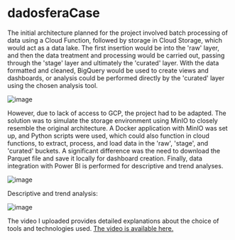 # dadosferaCase

The initial architecture planned for the project involved batch processing of data using a Cloud Function, followed by storage in Cloud Storage, which would act as a data lake. The first insertion would be into the 'raw' layer, and then the data treatment and processing would be carried out, passing through the 'stage' layer and ultimately the 'curated' layer. With the data formatted and cleaned, BigQuery would be used to create views and dashboards, or analysis could be performed directly by the 'curated' layer using the chosen analysis tool.

![image](https://github.com/user-attachments/assets/5ea67219-14d3-4dc1-a7b4-849b51ef03e8)


However, due to lack of access to GCP, the project had to be adapted. The solution was to simulate the storage environment using MinIO to closely resemble the original architecture. A Docker application with MinIO was set up, and Python scripts were used, which could also function in cloud functions, to extract, process, and load data in the  'raw', 'stage', and 'curated' buckets. A significant difference was the need to download the Parquet file and save it locally for dashboard creation. Finally, data integration with Power BI is performed for descriptive and trend analyses.

![image](https://github.com/user-attachments/assets/756b7654-730e-4afe-b68e-3448ff89a32e)


Descriptive and trend analysis:

![image](https://github.com/user-attachments/assets/b55b91e1-4798-406a-ad54-8f1bc1f1ae3f)


The video I uploaded provides detailed explanations about the choice of tools and technologies used.
[The video is available here.](https://youtu.be/CoqsOkl8fag)

